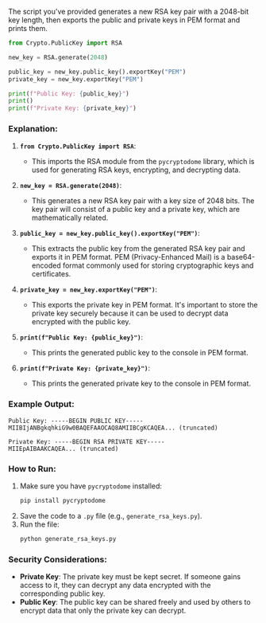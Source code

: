 The script you've provided generates a new RSA key pair with a 2048-bit key length, then exports the public and private keys in PEM format and prints them.

```python
from Crypto.PublicKey import RSA

new_key = RSA.generate(2048)

public_key = new_key.public_key().exportKey("PEM")
private_key = new_key.exportKey("PEM")

print(f"Public Key: {public_key}")
print()
print(f"Private Key: {private_key}")
```


### Explanation:

1. **`from Crypto.PublicKey import RSA`**: 
   - This imports the RSA module from the `pycryptodome` library, which is used for generating RSA keys, encrypting, and decrypting data.

2. **`new_key = RSA.generate(2048)`**: 
   - This generates a new RSA key pair with a key size of 2048 bits. The key pair will consist of a public key and a private key, which are mathematically related.

3. **`public_key = new_key.public_key().exportKey("PEM")`**:
   - This extracts the public key from the generated RSA key pair and exports it in PEM format. PEM (Privacy-Enhanced Mail) is a base64-encoded format commonly used for storing cryptographic keys and certificates.

4. **`private_key = new_key.exportKey("PEM")`**:
   - This exports the private key in PEM format. It's important to store the private key securely because it can be used to decrypt data encrypted with the public key.

5. **`print(f"Public Key: {public_key}")`**:
   - This prints the generated public key to the console in PEM format.

6. **`print(f"Private Key: {private_key}")`**:
   - This prints the generated private key to the console in PEM format.

### Example Output:

```text
Public Key: -----BEGIN PUBLIC KEY-----
MIIBIjANBgkqhkiG9w0BAQEFAAOCAQ8AMIIBCgKCAQEA... (truncated)

Private Key: -----BEGIN RSA PRIVATE KEY-----
MIIEpAIBAAKCAQEA... (truncated)
```

### How to Run:
1. Make sure you have `pycryptodome` installed:
   ```bash
   pip install pycryptodome
   ```
2. Save the code to a `.py` file (e.g., `generate_rsa_keys.py`).
3. Run the file:
   ```bash
   python generate_rsa_keys.py
   ```

### Security Considerations:
- **Private Key**: The private key must be kept secret. If someone gains access to it, they can decrypt any data encrypted with the corresponding public key.
- **Public Key**: The public key can be shared freely and used by others to encrypt data that only the private key can decrypt.
